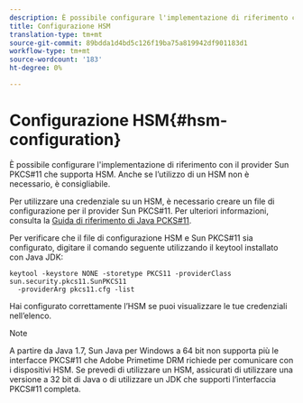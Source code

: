 ```yaml
---
description: È possibile configurare l'implementazione di riferimento con il provider Sun PKCS#11 che supporta HSM. Anche se l’utilizzo di un HSM non è necessario, è consigliabile.
title: Configurazione HSM
translation-type: tm+mt
source-git-commit: 89bdda1d4bd5c126f19ba75a819942df901183d1
workflow-type: tm+mt
source-wordcount: '183'
ht-degree: 0%

---
```



# Configurazione HSM{#hsm-configuration}

È possibile configurare l&#39;implementazione di riferimento con il provider Sun PKCS#11 che supporta HSM. Anche se l’utilizzo di un HSM non è necessario, è consigliabile.

Per utilizzare una credenziale su un HSM, è necessario creare un file di configurazione per il provider Sun PKCS#11. Per ulteriori informazioni, consulta la [Guida di riferimento di Java PCKS#11](https://docs.oracle.com/javase/1.5.0/docs/guide/security/p11guide.html).

Per verificare che il file di configurazione HSM e Sun PKCS#11 sia configurato, digitare il comando seguente utilizzando il keytool installato con Java JDK:

```
keytool -keystore NONE -storetype PKCS11 -providerClass sun.security.pkcs11.SunPKCS11 
  -providerArg pkcs11.cfg -list
```

Hai configurato correttamente l’HSM se puoi visualizzare le tue credenziali nell’elenco.

>[!NOTE]
>
>A partire da Java 1.7, Sun Java per Windows a 64 bit non supporta più le interfacce PKCS#11 che Adobe Primetime DRM richiede per comunicare con i dispositivi HSM. Se prevedi di utilizzare un HSM, assicurati di utilizzare una versione a 32 bit di Java o di utilizzare un JDK che supporti l’interfaccia PKCS#11 completa.

